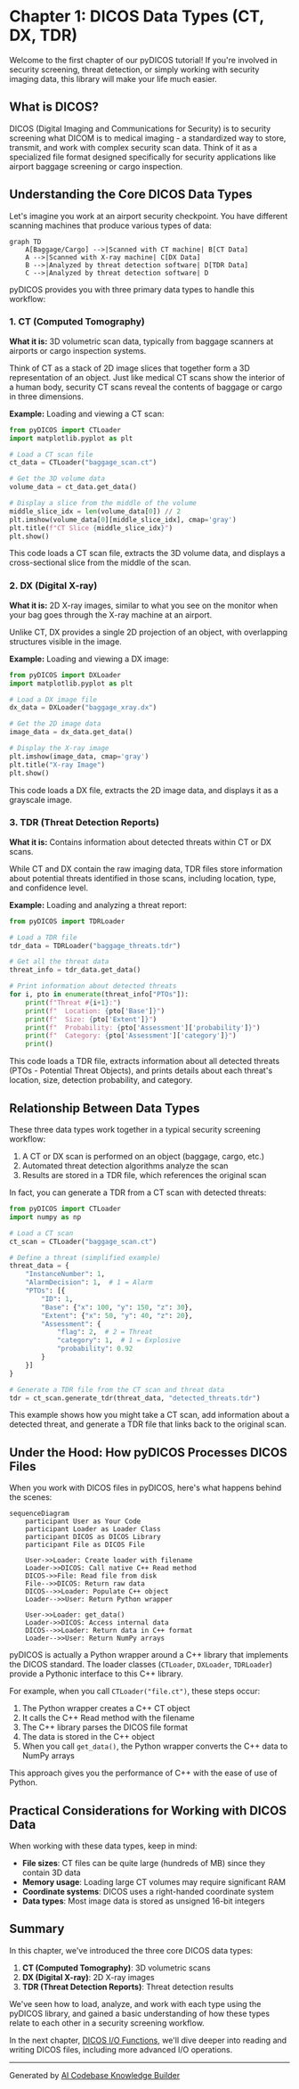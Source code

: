 # Chapter 1: DICOS Data Types (CT, DX, TDR)

Welcome to the first chapter of our pyDICOS tutorial! If you're involved in security screening, threat detection, or simply working with security imaging data, this library will make your life much easier.

## What is DICOS?

DICOS (Digital Imaging and Communications for Security) is to security screening what DICOM is to medical imaging - a standardized way to store, transmit, and work with complex security scan data. Think of it as a specialized file format designed specifically for security applications like airport baggage screening or cargo inspection.

## Understanding the Core DICOS Data Types

Let's imagine you work at an airport security checkpoint. You have different scanning machines that produce various types of data:

```mermaid
graph TD
    A[Baggage/Cargo] -->|Scanned with CT machine| B[CT Data]
    A -->|Scanned with X-ray machine| C[DX Data]
    B -->|Analyzed by threat detection software| D[TDR Data]
    C -->|Analyzed by threat detection software| D
```

pyDICOS provides you with three primary data types to handle this workflow:

### 1. CT (Computed Tomography)

**What it is:** 3D volumetric scan data, typically from baggage scanners at airports or cargo inspection systems.

Think of CT as a stack of 2D image slices that together form a 3D representation of an object. Just like medical CT scans show the interior of a human body, security CT scans reveal the contents of baggage or cargo in three dimensions.

**Example:** Loading and viewing a CT scan:

```python
from pyDICOS import CTLoader
import matplotlib.pyplot as plt

# Load a CT scan file
ct_data = CTLoader("baggage_scan.ct")

# Get the 3D volume data
volume_data = ct_data.get_data()

# Display a slice from the middle of the volume
middle_slice_idx = len(volume_data[0]) // 2
plt.imshow(volume_data[0][middle_slice_idx], cmap='gray')
plt.title(f"CT Slice {middle_slice_idx}")
plt.show()
```

This code loads a CT scan file, extracts the 3D volume data, and displays a cross-sectional slice from the middle of the scan.

### 2. DX (Digital X-ray)

**What it is:** 2D X-ray images, similar to what you see on the monitor when your bag goes through the X-ray machine at an airport.

Unlike CT, DX provides a single 2D projection of an object, with overlapping structures visible in the image.

**Example:** Loading and viewing a DX image:

```python
from pyDICOS import DXLoader
import matplotlib.pyplot as plt

# Load a DX image file
dx_data = DXLoader("baggage_xray.dx")

# Get the 2D image data
image_data = dx_data.get_data()

# Display the X-ray image
plt.imshow(image_data, cmap='gray')
plt.title("X-ray Image")
plt.show()
```

This code loads a DX file, extracts the 2D image data, and displays it as a grayscale image.

### 3. TDR (Threat Detection Reports)

**What it is:** Contains information about detected threats within CT or DX scans.

While CT and DX contain the raw imaging data, TDR files store information about potential threats identified in those scans, including location, type, and confidence level.

**Example:** Loading and analyzing a threat report:

```python
from pyDICOS import TDRLoader

# Load a TDR file
tdr_data = TDRLoader("baggage_threats.tdr")

# Get all the threat data
threat_info = tdr_data.get_data()

# Print information about detected threats
for i, pto in enumerate(threat_info["PTOs"]):
    print(f"Threat #{i+1}:")
    print(f"  Location: {pto['Base']}")
    print(f"  Size: {pto['Extent']}")
    print(f"  Probability: {pto['Assessment']['probability']}")
    print(f"  Category: {pto['Assessment']['category']}")
    print()
```

This code loads a TDR file, extracts information about all detected threats (PTOs - Potential Threat Objects), and prints details about each threat's location, size, detection probability, and category.

## Relationship Between Data Types

These three data types work together in a typical security screening workflow:

1. A CT or DX scan is performed on an object (baggage, cargo, etc.)
2. Automated threat detection algorithms analyze the scan
3. Results are stored in a TDR file, which references the original scan

In fact, you can generate a TDR from a CT scan with detected threats:

```python
from pyDICOS import CTLoader
import numpy as np

# Load a CT scan
ct_scan = CTLoader("baggage_scan.ct")

# Define a threat (simplified example)
threat_data = {
    "InstanceNumber": 1,
    "AlarmDecision": 1,  # 1 = Alarm
    "PTOs": [{
        "ID": 1,
        "Base": {"x": 100, "y": 150, "z": 30},
        "Extent": {"x": 50, "y": 40, "z": 20},
        "Assessment": {
            "flag": 2,  # 2 = Threat
            "category": 1,  # 1 = Explosive
            "probability": 0.92
        }
    }]
}

# Generate a TDR file from the CT scan and threat data
tdr = ct_scan.generate_tdr(threat_data, "detected_threats.tdr")
```

This example shows how you might take a CT scan, add information about a detected threat, and generate a TDR file that links back to the original scan.

## Under the Hood: How pyDICOS Processes DICOS Files

When you work with DICOS files in pyDICOS, here's what happens behind the scenes:

```mermaid
sequenceDiagram
    participant User as Your Code
    participant Loader as Loader Class
    participant DICOS as DICOS Library
    participant File as DICOS File
    
    User->>Loader: Create loader with filename
    Loader->>DICOS: Call native C++ Read method
    DICOS->>File: Read file from disk
    File-->>DICOS: Return raw data
    DICOS-->>Loader: Populate C++ object
    Loader-->>User: Return Python wrapper
    
    User->>Loader: get_data()
    Loader->>DICOS: Access internal data
    DICOS-->>Loader: Return data in C++ format
    Loader-->>User: Return NumPy arrays
```

pyDICOS is actually a Python wrapper around a C++ library that implements the DICOS standard. The loader classes (`CTLoader`, `DXLoader`, `TDRLoader`) provide a Pythonic interface to this C++ library.

For example, when you call `CTLoader("file.ct")`, these steps occur:
1. The Python wrapper creates a C++ CT object
2. It calls the C++ Read method with the filename
3. The C++ library parses the DICOS file format
4. The data is stored in the C++ object
5. When you call `get_data()`, the Python wrapper converts the C++ data to NumPy arrays

This approach gives you the performance of C++ with the ease of use of Python.

## Practical Considerations for Working with DICOS Data

When working with these data types, keep in mind:

- **File sizes**: CT files can be quite large (hundreds of MB) since they contain 3D data
- **Memory usage**: Loading large CT volumes may require significant RAM
- **Coordinate systems**: DICOS uses a right-handed coordinate system
- **Data types**: Most image data is stored as unsigned 16-bit integers

## Summary

In this chapter, we've introduced the three core DICOS data types:

1. **CT (Computed Tomography)**: 3D volumetric scans
2. **DX (Digital X-ray)**: 2D X-ray images
3. **TDR (Threat Detection Reports)**: Threat detection results

We've seen how to load, analyze, and work with each type using the pyDICOS library, and gained a basic understanding of how these types relate to each other in a security screening workflow.

In the next chapter, [DICOS I/O Functions](02_dicos_i_o_functions_.md), we'll dive deeper into reading and writing DICOS files, including more advanced I/O operations.

---

Generated by [AI Codebase Knowledge Builder](https://github.com/The-Pocket/Tutorial-Codebase-Knowledge)